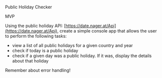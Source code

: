 Public Holiday Checker

MVP

Using the public holiday API: [https://date.nager.at/Api](https://date.nager.at/Api), create a simple console app that allows the user to perform the following tasks:

- view a list of all public holidays for a given country and year
- check if today is a public holiday
- check if a given day was a public holiday. If it was, display the details about that holiday

Remember about error handling!
